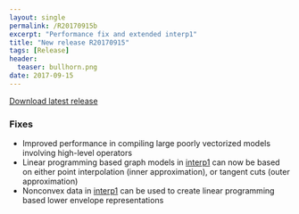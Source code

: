 ```yaml
---
layout: single
permalink: /R20170915b
excerpt: "Performance fix and extended interp1"
title: "New release R20170915"
tags: [Release]
header:
  teaser: bullhorn.png
date: 2017-09-15
---
```



[Download latest release](/download)

### Fixes

* Improved performance in compiling large poorly vectorized models involving high-level operators
* Linear programming based graph models in [interp1](/command/interp1) can now be based on either point interpolation (inner approximation), or tangent cuts (outer approximation)
* Nonconvex data in [interp1](/command/interp1) can be used to create linear programming based lower envelope representations








